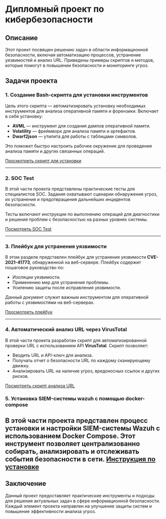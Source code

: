 # Дипломный проект по кибербезопасности

## Описание
Этот проект посвящен решению задач в области информационной безопасности, включая автоматизацию процессов, устранение уязвимостей и анализ URL. Приведены примеры скриптов и методов, которые помогут в повышении безопасности и мониторинге угроз.

## Задачи проекта

### 1. Создание Bash-скрипта для установки инструментов

Цель этого скрипта — автоматизировать установку необходимых инструментов для анализа оперативной памяти и форензики. Включает в себя установку:

- **AVML** — инструмент для создания дампов оперативной памяти.
- **Volatility** — фреймворк для анализа памяти и артефактов.
- **Dwarf2json** — утилита для работы с таблицами символов.
  
Это поможет быстро настроить рабочее окружение для проведения анализа памяти и других связанных операций.

[Просмотреть скрипт для установки](BashScriptInstallVolitaty/install.sh)

---

### 2. SOC Test

В этой части проекта представлены практические тесты для специалистов SOC. Задания охватывают сценарии обнаружения угроз, их устранения и предотвращения дальнейших инцидентов безопасности.

Тесты включают инструкции по выполнению операций для диагностики и решения проблем с безопасностью на разных уровнях системы.

[Посмотреть SOC Test](docx/README.md)

---

### 3. Плейбук для устранения уязвимости

В этом разделе представлен плейбук для устранения уязвимости **CVE-2021-41773**, обнаруженной на веб-сервере. Плейбук содержит пошаговое руководство по:

- Изоляции уязвимости.
- Применению мер для устранения проблемы.
- Усилению защиты после исправления уязвимости.

Данный документ служит важным инструментом для оперативной работы с уязвимостями на веб-серверах.

[Просмотреть плейбук](Playbook/README.md)

---

### 4. Автоматический анализ URL через VirusTotal

В этой части проекта разработан скрипт для автоматизированной проверки URL с использованием API **VirusTotal**. Скрипт позволяет:

- Вводить URL и API-ключ для анализа.
- Получать отчет о безопасности URL по каждому сканирующему движку.
- Анализировать URL на наличие угроз, вредоносных ссылок и других рисков.

[Посмотреть скрипт анализа URL](VirusTotalCheck/check.sh)

### 5. Установка SIEM-системы wazuh с помощью docker-compose
В этой части проекта представлен процесс установки и настройки SIEM-системы **Wazuh** с использованием **Docker Compose**. Этот инструмент позволяет централизованно собирать, анализировать и отслеживать события безопасности в сети.
[Инструкция по установке](wazuh\README.md)
---

## Заключение

Данный проект предоставляет практические инструменты и подходы для решения актуальных задач в сфере информационной безопасности. Каждый элемент проекта направлен на улучшение защиты систем и повышение эффективности анализа угроз.
